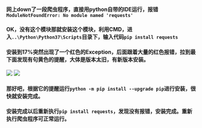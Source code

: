 #### 网上down了一段爬虫程序，直接用python自带的IDE运行，报错`ModuleNotFoundError: No module named 'requests'`
#### OK，没有这个模块那就安装这个模块，利用CMD，进入`..\Python\Python37\Scripts`目录下，输入代码`pip install requests`
#### 安装到17%突然出现了一个红色的Exception，后面跟着大量的红色报错，拉到最下面发现有句黄色的提醒，大体是版本太旧，有新版本安装。  
![](https://upload-images.jianshu.io/upload_images/17736870-29c35b67dae01e30.png?imageMogr2/auto-orient/strip%7CimageView2/2/w/1240)
![](https://upload-images.jianshu.io/upload_images/17736870-32f973a6ee3ad9d6.png?imageMogr2/auto-orient/strip%7CimageView2/2/w/1240)
#### 那好吧，根据它的提醒运行`python -m pip install --upgrade pip`进行安装，很快就安装完成。
#### 安装完成以后重新执行`pip install requests`，发现没有报错，安装完成。重新执行爬虫程序可正常运行。
